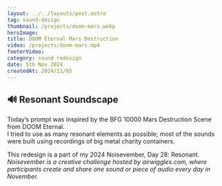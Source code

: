```yaml
---
layout: ../../layouts/post.astro
tag: sound-design
thumbnail: /projects/doom-mars.webp
heroImage:
title: DOOM Eternal Mars Destruction
video: /projects/doom-mars.mp4
footerVideo: 
category: sound redesign
date: 5th Nov 2024
createdAt: 2024/11/05
---
```

<h2>🔊 Resonant Soundscape</h2>

<p>Today’s prompt was inspired by the BFG 10000 Mars Destruction Scene from DOOM Eternal.<br>
I tried to use as many resonant elements as possible; most of the sounds were built using recordings of big metal charity containers.</p>

<div>
  This redesign is a part of my 2024 Noisevember, Day 28: Resonant.
</div>
<div>
    <i>Noisevember is a creative challenge hosted by airwiggles.com, where participants create and share one sound or piece of audio every day in November.</i>
</div>